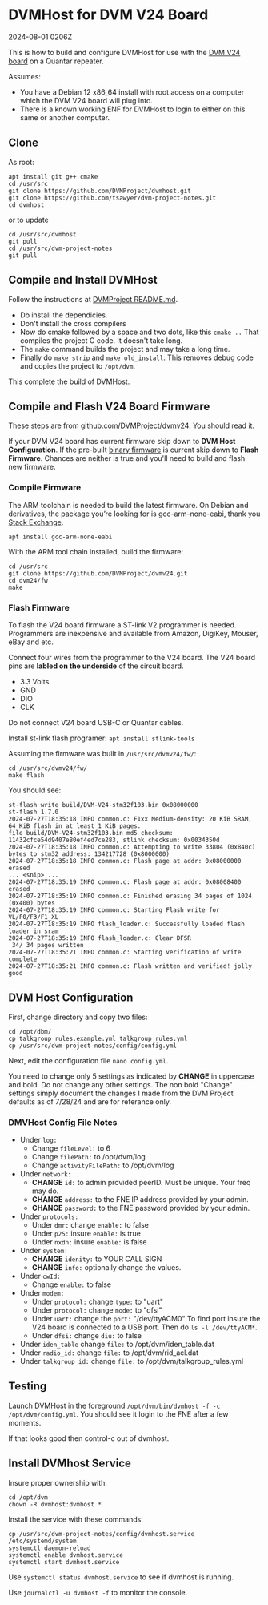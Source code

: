 # DVMHost for DVM V24 Board

2024-08-01 0206Z

This is how to build and configure DVMHost for use with the [DVM V24 board](https://store.w3axl.com/products/dvm-v24-usb-converter-for-v24-equipment) on a Quantar repeater.

Assumes:
* You have a Debian 12 x86_64 install with root access on a computer which the DVM V24 board will plug into.
* There is a known working ENF for DVMHost to login to either on this same or another computer.

## Clone

As root:

```
apt install git g++ cmake
cd /usr/src
git clone https://github.com/DVMProject/dvmhost.git
git clone https://github.com/tsawyer/dvm-project-notes.git
cd dvmhost
```

or to update

```
cd /usr/src/dvmhost
git pull
cd /usr/src/dvm-project-notes
git pull
```

## Compile and Install DVMHost

Follow the instructions at [DVMProject README.md](https://github.com/DVMProject/dvmhost/blob/master/README.md).

* Do install the dependicies.
* Don't install the cross compilers
* Now do cmake followed by a space and two dots, like this `cmake ..` That compiles the project C code. It doesn't take long.
* The `make` command builds the project and may take a long time.
* Finally do `make strip` and `make old_install`. This removes debug code and copies the project to `/opt/dvm`.

This complete the build of DVMHost.

## Compile and Flash V24 Board Firmware

These steps are from [github.com/DVMProject/dvmv24](https://github.com/DVMProject/dvmv24). You should read it.

If your DVM V24 board has current firmware skip down to **DVM Host Configuration**.
If the pre-built [binary firmware](https://github.com/DVMProject/dvmv24/releases) is current skip down to **Flash Firmware**.
Chances are neither is true and you'll need to build and flash new firmware.

### Compile Firmware
The ARM toolchain is needed to build the latest firmware. On Debian and derivatives,
the package you’re looking for is gcc-arm-none-eabi, thank you [Stack Exchange](https://unix.stackexchange.com/questions/377345/installing-arm-none-eabi-gcc).

```
apt install gcc-arm-none-eabi
```

With the ARM tool chain installed, build the firmware:

```
cd /usr/src
git clone https://github.com/DVMProject/dvmv24.git
cd dvm24/fw
make
```



### Flash Firmware

To flash the V24 board firmware a ST-link V2 programmer is needed. Programmers are inexpensive and available from Amazon, DigiKey, Mouser, eBay and etc.

Connect four wires from the programmer to the V24 board. The V24 board pins are **labled on the underside** of the circuit board.
 * 3.3 Volts
 * GND
 * DIO
 * CLK

Do not connect V24 board USB-C or Quantar cables.

Install st-link flash programer: `apt install stlink-tools`

Assuming the firmware was built in `/usr/src/dvmv24/fw/`:

```
cd /usr/src/dvmv24/fw/
make flash
```

You should see:

```
st-flash write build/DVM-V24-stm32f103.bin 0x08000000
st-flash 1.7.0
2024-07-27T18:35:18 INFO common.c: F1xx Medium-density: 20 KiB SRAM, 64 KiB flash in at least 1 KiB pages.
file build/DVM-V24-stm32f103.bin md5 checksum: 11432cfce54d9407e80ef4ed7ce283, stlink checksum: 0x0034350d
2024-07-27T18:35:18 INFO common.c: Attempting to write 33804 (0x840c) bytes to stm32 address: 134217728 (0x8000000)
2024-07-27T18:35:18 INFO common.c: Flash page at addr: 0x08000000 erased
... <snip> ...
2024-07-27T18:35:19 INFO common.c: Flash page at addr: 0x08008400 erased
2024-07-27T18:35:19 INFO common.c: Finished erasing 34 pages of 1024 (0x400) bytes
2024-07-27T18:35:19 INFO common.c: Starting Flash write for VL/F0/F3/F1_XL
2024-07-27T18:35:19 INFO flash_loader.c: Successfully loaded flash loader in sram
2024-07-27T18:35:19 INFO flash_loader.c: Clear DFSR
 34/ 34 pages written
2024-07-27T18:35:21 INFO common.c: Starting verification of write complete
2024-07-27T18:35:21 INFO common.c: Flash written and verified! jolly good
```

## DVM Host Configuration

First, change directory and copy two files:
```
cd /opt/dbm/
cp talkgroup_rules.example.yml talkgroup_rules.yml
cp /usr/src/dvm-project-notes/config/config.yml
```

Next, edit the configuration file `nano config.yml`.

You need to change only 5 settings as indicated by **CHANGE** in uppercase and bold.
Do not change any other settings.
The non bold "Change" settings simply document the changes I made from the DVM Project defaults as of 7/28/24 and are for referance only.

### DMVHost Config File Notes
* Under `log:`
  * Change `fileLevel:` to 6
  * Change `filePath:` to /opt/dvm/log
  * Change `activityFilePath:` to /opt/dvm/log
* Under `network:`
  * **CHANGE** `id:` to admin provided peerID. Must be unique. Your freq may do.
  * **CHANGE** `address:` to the FNE IP address provided by your admin.
  * **CHANGE** `password:` to the FNE password provided by your admin.
* Under `protocols:`
  * Under `dmr:` change `enable:` to false
  * Under `p25:` insure `enable:` is true
  * Under `nxdn:` insure `enable:` is false
* Under `system:`
  * **CHANGE** `idenity:` to YOUR CALL SIGN
  * **CHANGE** `info:` optionally change the values.
* Under `cwId:`
  * Change `enable:` to false
* Under `modem:`
  * Under `protocol:` change `type:` to "uart"
  * Under `protocol:` change `mode:` to "dfsi"
  * Under `uart:` change the `port:` "/dev/ttyACM0" To find port insure the V24 board is connected to a USB port. Then do `ls -l /dev/ttyACM*`.
  * Under `dfsi:` change `diu:` to false
* Under `iden_table` change `file:` to /opt/dvm/iden_table.dat
* Under `radio_id:` change `file:` to /opt/dvm/rid_acl.dat
* Under `talkgroup_id:` change `file:` to /opt/dvm/talkgroup_rules.yml

## Testing

Launch DVMHost in the foreground `/opt/dvm/bin/dvmhost -f -c /opt/dvm/config.yml`. You should see it login to the FNE after a few moments.

If that looks good then control-c out of dvmhost.

## Install DVMhost Service

Insure proper ownership with:

```
cd /opt/dvm
chown -R dvmhost:dvmhost *
```

Install the service with these commands:

```
cp /usr/src/dvm-project-notes/config/dvmhost.service /etc/systemd/system
systemctl daemon-reload
systemctl enable dvmhost.service
systemctl start dvmhost.service
```
Use `systemctl status dvmhost.service` to see if dvmhost is running.

Use `journalctl -u dvmhost -f` to monitor the console.
